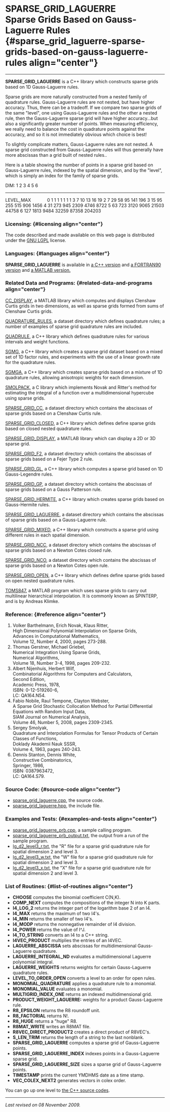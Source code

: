 SPARSE\_GRID\_LAGUERRE\
Sparse Grids Based on Gauss-Laguerre Rules {#sparse_grid_laguerre-sparse-grids-based-on-gauss-laguerre-rules align="center"}
==========================================

------------------------------------------------------------------------

**SPARSE\_GRID\_LAGUERRE** is a C++ library which constructs sparse
grids based on 1D Gauss-Laguerre rules.

Sparse grids are more naturally constructed from a nested family of
quadrature rules. Gauss-Laguerre rules are not nested, but have higher
accuracy. Thus, there can be a tradeoff. If we compare two sparse grids
of the same "level", one using Gauss-Laguerre rules and the other a
nested rule, then the Gauss-Laguerre sparse grid will have higher
accuracy...but also a significantly greater number of points. When
measuring efficiency, we really need to balance the cost in quadrature
points against the accuracy, and so it is not immediately obvious which
choice is best!

To slightly complicate matters, Gauss-Laguerre rules are not nested. A
sparse grid constructed from Gauss-Laguerre rules will thus generally
have more abscissas than a grid built of nested rules..

Here is a table showing the number of points in a sparse grid based on
Gauss-Laguerre rules, indexed by the spatial dimension, and by the
"level", which is simply an index for the family of sparse grids.

  DIM:         1     2      3      4       5       6
  ------------ ----- ------ ------ ------- ------- --------
  LEVEL\_MAX                                        
  0            1     1      1      1       1       1
  1            3     7      10     13      16      19
  2            7     29     58     95      141     196
  3            15    95     255    515     906     1456
  4            31    273    945    2309    4746    8722
  5            63    723    3120   9065    21503   44758
  6            127   1813   9484   32259   87358   204203

### Licensing: {#licensing align="center"}

The code described and made available on this web page is distributed
under the [GNU LGPL](gnu_lgpl.txt) license.

### Languages: {#languages align="center"}

**SPARSE\_GRID\_LAGUERRE** is available in [a C++
version](../../cpp_src/sparse_grid_laguerre/sparse_grid_laguerre.html)
and [a FORTRAN90
version](../../f_src/sparse_grid_laguerre/sparse_grid_laguerre.html) and
[a MATLAB
version.](../../m_src/sparse_grid_laguerre/sparse_grid_laguerre.html)

### Related Data and Programs: {#related-data-and-programs align="center"}

[CC\_DISPLAY](../../m_src/cc_display/cc_display.html), a MATLAB library
which computes and displays Clenshaw Curtis grids in two dimensions, as
well as sparse grids formed from sums of Clenshaw Curtis grids.

[QUADRATURE\_RULES](../../datasets/quadrature_rules/quadrature_rules.html),
a dataset directory which defines quadrature rules; a number of examples
of sparse grid quadrature rules are included.

[QUADRULE](../../cpp_src/quadrule/quadrule.html), a C++ library which
defines quadrature rules for various intervals and weight functions.

[SGMG](../../cpp_src/sgmg/sgmg.html), a C++ library which creates a
sparse grid dataset based on a mixed set of 1D factor rules, and
experiments with the use of a linear growth rate for the quadrature
rules.

[SGMGA](../../cpp_src/sgmga/sgmga.html), a C++ library which creates
sparse grids based on a mixture of 1D quadrature rules, allowing
anisotropic weights for each dimension.

[SMOLPACK](../../c_src/smolpack/smolpack.html), a C library which
implements Novak and Ritter's method for estimating the integral of a
function over a multidimensional hypercube using sparse grids.

[SPARSE\_GRID\_CC](../../datasets/sparse_grid_cc/sparse_grid_cc.html), a
dataset directory which contains the abscissas of sparse grids based on
a Clenshaw Curtis rule.

[SPARSE\_GRID\_CLOSED](../../cpp_src/sparse_grid_closed/sparse_grid_closed.html),
a C++ library which defines define sparse grids based on closed nested
quadrature rules.

[SPARSE\_GRID\_DISPLAY](../../m_src/sparse_grid_display/sparse_grid_display.html),
a MATLAB library which can display a 2D or 3D sparse grid.

[SPARSE\_GRID\_F2](../../datasets/sparse_grid_f2/sparse_grid_f2.html), a
dataset directory which contains the abscissas of sparse grids based on
a Fejer Type 2 rule.

[SPARSE\_GRID\_GL](../../cpp_src/sparse_grid_gl/sparse_grid_gl.html), a
C++ library which computes a sparse grid based on 1D Gauss-Legendre
rules.

[SPARSE\_GRID\_GP](../../datasets/sparse_grid_gp/sparse_grid_gp.html), a
dataset directory which contains the abscissas of sparse grids based on
a Gauss Patterson rule.

[SPARSE\_GRID\_HERMITE](../../cpp_src/sparse_grid_hermite/sparse_grid_hermite.html),
a C++ library which creates sparse grids based on Gauss-Hermite rules.

[SPARSE\_GRID\_LAGUERRE](../../datasets/sparse_grid_laguerre/sparse_grid_laguerre.html),
a dataset directory which contains the abscissas of sparse grids based
on a Gauss-Laguerre rule.

[SPARSE\_GRID\_MIXED](../../cpp_src/sparse_grid_mixed/sparse_grid_mixed.html),
a C++ library which constructs a sparse grid using different rules in
each spatial dimension.

[SPARSE\_GRID\_NCC](../../datasets/sparse_grid_ncc/sparse_grid_ncc.html),
a dataset directory which contains the abscissas of sparse grids based
on a Newton Cotes closed rule.

[SPARSE\_GRID\_NCO](../../datasets/sparse_grid_nco/sparse_grid_nco.html),
a dataset directory which contains the abscissas of sparse grids based
on a Newton Cotes open rule.

[SPARSE\_GRID\_OPEN](../../cpp_src/sparse_grid_open/sparse_grid_open.html),
a C++ library which defines define sparse grids based on open nested
quadrature rules.

[TOMS847](../../m_src/toms847/toms847.html), a MATLAB program which uses
sparse grids to carry out multilinear hierarchical interpolation. It is
commonly known as SPINTERP, and is by Andreas Klimke.

### Reference: {#reference align="center"}

1.  Volker Barthelmann, Erich Novak, Klaus Ritter,\
    High Dimensional Polynomial Interpolation on Sparse Grids,\
    Advances in Computational Mathematics,\
    Volume 12, Number 4, 2000, pages 273-288.
2.  Thomas Gerstner, Michael Griebel,\
    Numerical Integration Using Sparse Grids,\
    Numerical Algorithms,\
    Volume 18, Number 3-4, 1998, pages 209-232.
3.  Albert Nijenhuis, Herbert Wilf,\
    Combinatorial Algorithms for Computers and Calculators,\
    Second Edition,\
    Academic Press, 1978,\
    ISBN: 0-12-519260-6,\
    LC: QA164.N54.
4.  Fabio Nobile, Raul Tempone, Clayton Webster,\
    A Sparse Grid Stochastic Collocation Method for Partial Differential
    Equations with Random Input Data,\
    SIAM Journal on Numerical Analysis,\
    Volume 46, Number 5, 2008, pages 2309-2345.
5.  Sergey Smolyak,\
    Quadrature and Interpolation Formulas for Tensor Products of Certain
    Classes of Functions,\
    Doklady Akademii Nauk SSSR,\
    Volume 4, 1963, pages 240-243.
6.  Dennis Stanton, Dennis White,\
    Constructive Combinatorics,\
    Springer, 1986,\
    ISBN: 0387963472,\
    LC: QA164.S79.

### Source Code: {#source-code align="center"}

-   [sparse\_grid\_laguerre.cpp](sparse_grid_laguerre.cpp), the source
    code.
-   [sparse\_grid\_laguerre.hpp](sparse_grid_laguerre.hpp), the include
    file.

### Examples and Tests: {#examples-and-tests align="center"}

-   [sparse\_grid\_laguerre\_prb.cpp](sparse_grid_laguerre_prb.cpp), a
    sample calling program.
-   [sparse\_grid\_laguerre\_prb\_output.txt](sparse_grid_laguerre_prb_output.txt),
    the output from a run of the sample program.
-   [lg\_d2\_level3\_r.txt](../../datasets/sparse_grid_laguerre/lg_d2_level3_r.txt),
    the "R" file for a sparse grid quadrature rule for spatial dimension
    2 and level 3.
-   [lg\_d2\_level3\_w.txt](../../datasets/sparse_grid_laguerre/lg_d2_level3_w.txt),
    the "W" file for a sparse grid quadrature rule for spatial dimension
    2 and level 3.
-   [lg\_d2\_level3\_x.txt](../../datasets/sparse_grid_laguerre/lg_d2_level3_x.txt),
    the "X" file for a sparse grid quadrature rule for spatial dimension
    2 and level 3.

### List of Routines: {#list-of-routines align="center"}

-   **CHOOSE** computes the binomial coefficient C(N,K).
-   **COMP\_NEXT** computes the compositions of the integer N into K
    parts.
-   **I4\_LOG\_2** returns the integer part of the logarithm base 2 of
    an I4.
-   **I4\_MAX** returns the maximum of two I4's.
-   **I4\_MIN** returns the smaller of two I4's.
-   **I4\_MODP** returns the nonnegative remainder of I4 division.
-   **I4\_POWER** returns the value of I\^J.
-   **I4\_TO\_STRING** converts an I4 to a C++ string.
-   **I4VEC\_PRODUCT** multiplies the entries of an I4VEC.
-   **LAGUERRE\_ABSCISSA** sets abscissas for multidimensional
    Gauss-Laguerre quadrature.
-   **LAGUERRE\_INTEGRAL\_ND** evaluates a multidimensional Laguerre
    polynomial integral.
-   **LAGUERRE\_WEIGHTS** returns weights for certain Gauss-Laguerre
    quadrature rules.
-   **LEVEL\_TO\_ORDER\_OPEN** converts a level to an order for open
    rules.
-   **MONOMIAL\_QUADRATURE** applies a quadrature rule to a monomial.
-   **MONOMIAL\_VALUE** evaluates a monomial.
-   **MULTIGRID\_INDEX\_ONE** returns an indexed multidimensional grid.
-   **PRODUCT\_WEIGHT\_LAGUERRE:** weights for a product Gauss-Laguerre
    rule.
-   **R8\_EPSILON** returns the R8 roundoff unit.
-   **R8\_FACTORIAL** returns N!.
-   **R8\_HUGE** returns a "huge" R8.
-   **R8MAT\_WRITE** writes an R8MAT file.
-   **R8VEC\_DIRECT\_PRODUCT2** creates a direct product of R8VEC's.
-   **S\_LEN\_TRIM** returns the length of a string to the last
    nonblank.
-   **SPARSE\_GRID\_LAGUERRE** computes a sparse grid of Gauss-Laguerre
    points.
-   **SPARSE\_GRID\_LAGUERRE\_INDEX** indexes points in a Gauss-Laguerre
    sparse grid.
-   **SPARSE\_GRID\_LAGUERRE\_SIZE** sizes a sparse grid of
    Gauss-Laguerre points.
-   **TIMESTAMP** prints the current YMDHMS date as a time stamp.
-   **VEC\_COLEX\_NEXT2** generates vectors in colex order.

You can go up one level to [the C++ source codes](../cpp_src.html).

------------------------------------------------------------------------

*Last revised on 08 November 2009.*
